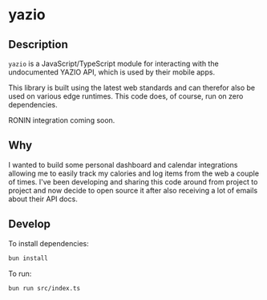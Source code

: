 # yazio

## Description

`yazio` is a JavaScript/TypeScript module for interacting with the undocumented YAZIO API, which is used by their mobile apps.

This library is built using the latest web standards and can therefor also be used on various edge runtimes. This code does, of course, run on zero dependencies.

RONIN integration coming soon.

## Why

I wanted to build some personal dashboard and calendar integrations allowing me to easily track my calories and log items from the web a couple of times. I've been developing and sharing this code around from project to project and now decide to open source it after also receiving a lot of emails about their API docs.

## Develop

To install dependencies:

```bash
bun install
```

To run:

```bash
bun run src/index.ts
```
